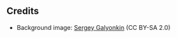 ##  Credits

- Background image: [Sergey Galyonkin](https://www.flickr.com/photos/sergesegal/10902978134/) (CC BY-SA 2.0)
